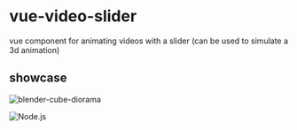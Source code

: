 # vue-video-slider

vue component for animating videos with a slider (can be used to simulate a 3d animation)

## showcase

![blender-cube-diorama](https://github.com/aportela/vue-video-slider/assets/705838/71d3814c-55e4-4ddf-ad77-9ad8a502f760)

![Node.js](https://github.com/aportela/vue-video-slider/actions/workflows/node.js.yml/badge.svg)
